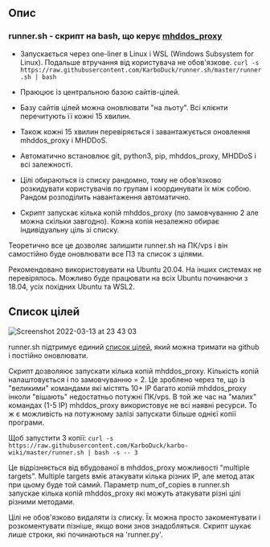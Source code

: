 ## Опис

### runner.sh - скрипт на bash, що керує [mhddos_proxy](https://github.com/porthole-ascend-cinnamon/mhddos_proxy)

* Запускається через one-liner в Linux і WSL (Windows Subsystem for Linux). Подальше втручання від користувача не обов'язкове. `curl -s https://raw.githubusercontent.com/KarboDuck/runner.sh/master/runner.sh | bash`

* Праюцює із центральною базою сайтів-цілей.

* Базу сайтів цілей можна оновлювати "на льоту". Всі клієнти перечитують її кожні 15 хвилин.

* Також кожні 15 хвилин перевіряється і завантажується оновлення mhddos_proxy і MHDDoS.

* Автоматично встановлює git, python3, pip, mhddos_proxy, MHDDoS і всі залежності.

* Цілі обираються із списку рандомно, тому не обовʼязково розкидувати користувачів по групам і координувати їх між собою. Рандом розподілить навантаження автоматично.

* Скрипт запускає кілька копій mhddos_proxy (по замовчуванню 2 але можна скільки завгодно). Кожна копія незалежно обирає індивідуальну ціль зі списку.

Теоретично все це дозволяє залишити runner.sh на ПК/vps і він самостійно буде оновлювати все ПЗ та список з цілями.

Рекомендовано використовувати на Ubuntu 20.04. На інших системах не перевірялось. Можливо буде працювати на всіх Ubuntu починаючи з 18.04, усіх похідних Ubuntu та WSL2.

## Список цілей

![Screenshot 2022-03-13 at 23 43 03](https://user-images.githubusercontent.com/53382906/158080424-cb6f1c58-4be8-4146-97e2-2a814ce3a1eb.png)


runner.sh підтримує единий [список цілей](https://github.com/KarboDuck/runner.sh/blob/main/runner_targets), який можна тримати на github і постійно оновлювати.

Скрипт дозволяює запускати кілька копій mhddos_proxy. Кількість копій налаштовується і по замовчуванню = 2. Це зроблено через те, що із "великими" командами які містять 10+ IP багато копій mhddos_proxy інколи "вішають" недостатньо потужні ПК/vps. В той же час на "малих" командах (1-5 IP) mhddos_proxy використовує не всі наявні ресурси. То ж є можливість на потужному залізі запускати більше однієї копії програми.

Щоб запустити 3 копії:
`curl -s https://raw.githubusercontent.com/KarboDuck/karbo-wiki/master/runner.sh | bash -s -- 3`

Це відрізняється від вбудованої в mhddos_proxy можливості "multiple targets". Multiple targets вміє атакувати кілька різних IP, але метод атак при цьому буде той самий. Параметр num_of_copies в runner.sh запускае кілька копій mhddos_proxy які можуть атакувати різні цілі різними методами.

Цілі не обов'язково видаляти із списку. Їх можна просто закоментувати і розкоментувати пізніше, якщо вони знов знадобляться. Скрипт шукає лише строки, які починаються на 'runner.py'.

